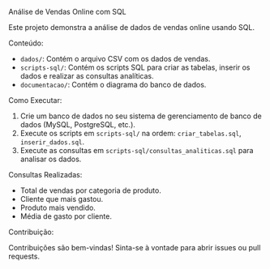 Análise de Vendas Online com SQL

Este projeto demonstra a análise de dados de vendas online usando SQL.

Conteúdo:

- `dados/`: Contém o arquivo CSV com os dados de vendas.
- `scripts-sql/`: Contém os scripts SQL para criar as tabelas, inserir os dados e realizar as consultas analíticas.
- `documentacao/`: Contém o diagrama do banco de dados.

Como Executar:

1.  Crie um banco de dados no seu sistema de gerenciamento de banco de dados (MySQL, PostgreSQL, etc.).
2.  Execute os scripts em `scripts-sql/` na ordem: `criar_tabelas.sql`, `inserir_dados.sql`.
3.  Execute as consultas em `scripts-sql/consultas_analiticas.sql` para analisar os dados.

Consultas Realizadas:

- Total de vendas por categoria de produto.
- Cliente que mais gastou.
- Produto mais vendido.
- Média de gasto por cliente.

Contribuição:

Contribuições são bem-vindas! Sinta-se à vontade para abrir issues ou pull requests.
